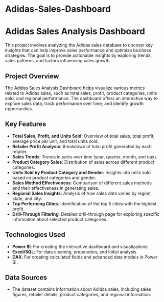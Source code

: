 # Adidas-Sales-Dashboard

# Adidas Sales Analysis Dashboard

This project involves analyzing the Adidas sales database to uncover key insights that can help improve sales performance and optimize business strategies. The goal is to provide actionable insights by exploring trends, sales patterns, and factors influencing sales growth.

## Project Overview

The Adidas Sales Analysis Dashboard helps visualize various metrics related to Adidas sales, such as total sales, profit, product categories, units sold, and regional performance. The dashboard offers an interactive way to explore sales data, track performance over time, and identify growth opportunities.

## Key Features

- **Total Sales, Profit, and Units Sold**: Overview of total sales, total profit, average price per unit, and total units sold.
- **Retailer Profit Analysis**: Breakdown of total profit generated by each retailer.
- **Sales Trends**: Trends in sales over time (year, quarter, month, and day).
- **Product Category Sales**: Distribution of sales across different product categories.
- **Units Sold by Product Category and Gender**: Insights into units sold based on product categories and gender.
- **Sales Method Effectiveness**: Comparison of different sales methods and their effectiveness in generating sales.
- **Regional Sales Insights**: Analysis of how sales data varies by region, state, and city.
- **Top Performing Cities**: Identification of the top 5 cities with the highest profit.
- **Drill-Through Filtering**: Detailed drill-through page for exploring specific information about selected product categories.

## Technologies Used

- **Power BI**: For creating the interactive dashboard and visualizations.
- **Excel/SQL**: For data cleaning, preparation, and initial analysis.
- **DAX**: For creating calculated fields and advanced data models in Power BI.

## Data Sources

- The dataset contains information about Adidas sales, including sales figures, retailer details, product categories, and regional information.

